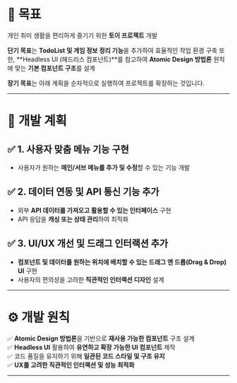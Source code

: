 # 🎯 목표

개인 취미 생활을 편리하게 즐기기 위한 **토이 프로젝트** 개발

**단기 목표**는 **TodoList 및 게임 정보 정리 기능**을 추가하여 효율적인 작업 환경 구축
또한, **Headless UI (헤드리스 컴포넌트)**를 참고하여 **Atomic Design 방법론** 원칙에 맞는 **기본 컴포넌트 구조**를 설계

**장기 목표**는 아래 계획을 순차적으로 실행하여 프로젝트를 확장하는 것입니다.

---

# 📌 개발 계획

## ✅ 1. 사용자 맞춤 메뉴 기능 구현

- 사용자가 원하는 **메인/서브 메뉴를 추가 및 수정**할 수 있는 기능 개발

## ✅ 2. 데이터 연동 및 API 통신 기능 추가

- 외부 **API 데이터를 가져오고 활용할 수 있는 인터페이스** 구현
- API 응답을 **캐싱 또는 상태 관리**하여 최적화

## ✅ 3. UI/UX 개선 및 드래그 인터랙션 추가

- **컴포넌트 및 데이터를 원하는 위치에 배치할 수 있는 드래그 앤 드롭(Drag & Drop) UI** 구현
- 사용자의 편의성을 고려한 **직관적인 인터랙션 디자인** 설계

---

# ⚙️ 개발 원칙

✅ **Atomic Design 방법론**을 기반으로 **재사용 가능한 컴포넌트** 구조 설계  
✅ **Headless UI** 활용하여 **유연하고 확장 가능한 UI 컴포넌트** 제작  
✅ 코드 품질을 유지하기 위해 **일관된 코드 스타일 및 구조 유지**  
✅ **UX를 고려한 직관적인 인터랙션 및 성능 최적화**

---
